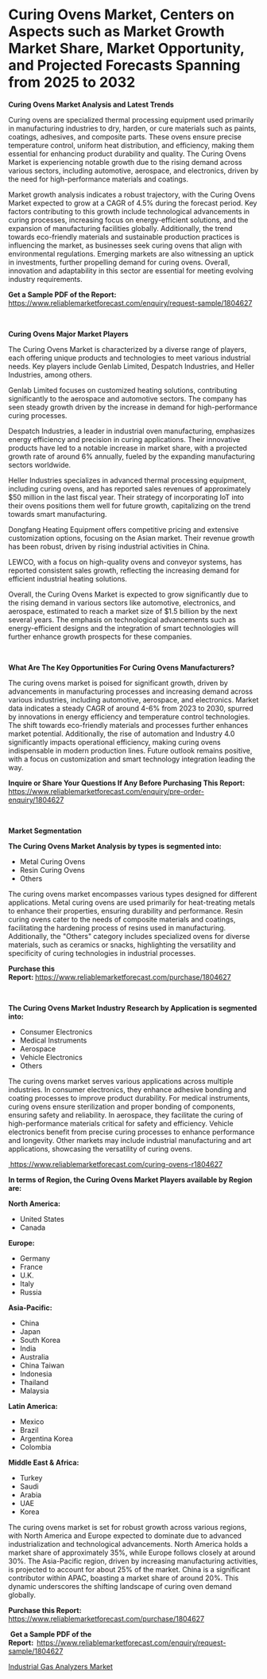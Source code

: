 <p><h1>Curing Ovens Market, Centers on Aspects such as Market Growth Market Share, Market Opportunity, and Projected Forecasts Spanning from 2025 to 2032</h1></p><p><strong>Curing Ovens Market Analysis and Latest Trends</strong></p>
<p><p>Curing ovens are specialized thermal processing equipment used primarily in manufacturing industries to dry, harden, or cure materials such as paints, coatings, adhesives, and composite parts. These ovens ensure precise temperature control, uniform heat distribution, and efficiency, making them essential for enhancing product durability and quality. The Curing Ovens Market is experiencing notable growth due to the rising demand across various sectors, including automotive, aerospace, and electronics, driven by the need for high-performance materials and coatings.</p><p>Market growth analysis indicates a robust trajectory, with the Curing Ovens Market expected to grow at a CAGR of 4.5% during the forecast period. Key factors contributing to this growth include technological advancements in curing processes, increasing focus on energy-efficient solutions, and the expansion of manufacturing facilities globally. Additionally, the trend towards eco-friendly materials and sustainable production practices is influencing the market, as businesses seek curing ovens that align with environmental regulations. Emerging markets are also witnessing an uptick in investments, further propelling demand for curing ovens. Overall, innovation and adaptability in this sector are essential for meeting evolving industry requirements.</p></p>
<p><strong>Get a Sample PDF of the Report:&nbsp;</strong> <a href="https://www.reliablemarketforecast.com/enquiry/request-sample/1804627?utm_campaign=2193&utm_medium=2&utm_source=Github&utm_content=ia&utm_term=19022025&utm_id=curing-ovens">https://www.reliablemarketforecast.com/enquiry/request-sample/1804627</a></p>
<p>&nbsp;</p>
<p><strong>Curing Ovens Major Market Players</strong></p>
<p><p>The Curing Ovens Market is characterized by a diverse range of players, each offering unique products and technologies to meet various industrial needs. Key players include Genlab Limited, Despatch Industries, and Heller Industries, among others. </p><p>Genlab Limited focuses on customized heating solutions, contributing significantly to the aerospace and automotive sectors. The company has seen steady growth driven by the increase in demand for high-performance curing processes. </p><p>Despatch Industries, a leader in industrial oven manufacturing, emphasizes energy efficiency and precision in curing applications. Their innovative products have led to a notable increase in market share, with a projected growth rate of around 6% annually, fueled by the expanding manufacturing sectors worldwide.</p><p>Heller Industries specializes in advanced thermal processing equipment, including curing ovens, and has reported sales revenues of approximately $50 million in the last fiscal year. Their strategy of incorporating IoT into their ovens positions them well for future growth, capitalizing on the trend towards smart manufacturing.</p><p>Dongfang Heating Equipment offers competitive pricing and extensive customization options, focusing on the Asian market. Their revenue growth has been robust, driven by rising industrial activities in China.</p><p>LEWCO, with a focus on high-quality ovens and conveyor systems, has reported consistent sales growth, reflecting the increasing demand for efficient industrial heating solutions. </p><p>Overall, the Curing Ovens Market is expected to grow significantly due to the rising demand in various sectors like automotive, electronics, and aerospace, estimated to reach a market size of $1.5 billion by the next several years. The emphasis on technological advancements such as energy-efficient designs and the integration of smart technologies will further enhance growth prospects for these companies.</p></p>
<p>&nbsp;</p>
<p><strong>What Are The Key Opportunities For Curing Ovens Manufacturers?</strong></p>
<p><p>The curing ovens market is poised for significant growth, driven by advancements in manufacturing processes and increasing demand across various industries, including automotive, aerospace, and electronics. Market data indicates a steady CAGR of around 4-6% from 2023 to 2030, spurred by innovations in energy efficiency and temperature control technologies. The shift towards eco-friendly materials and processes further enhances market potential. Additionally, the rise of automation and Industry 4.0 significantly impacts operational efficiency, making curing ovens indispensable in modern production lines. Future outlook remains positive, with a focus on customization and smart technology integration leading the way.</p></p>
<p><strong>Inquire or Share Your Questions If Any Before Purchasing This Report:</strong> <a href="https://www.reliablemarketforecast.com/enquiry/pre-order-enquiry/1804627?utm_campaign=2193&utm_medium=2&utm_source=Github&utm_content=ia&utm_term=19022025&utm_id=curing-ovens">https://www.reliablemarketforecast.com/enquiry/pre-order-enquiry/1804627</a></p>
<p>&nbsp;</p>
<p><strong>Market Segmentation</strong></p>
<p><strong>The Curing Ovens Market Analysis by types is segmented into:</strong></p>
<p><ul><li>Metal Curing Ovens</li><li>Resin Curing Ovens</li><li>Others</li></ul></p>
<p><p>The curing ovens market encompasses various types designed for different applications. Metal curing ovens are used primarily for heat-treating metals to enhance their properties, ensuring durability and performance. Resin curing ovens cater to the needs of composite materials and coatings, facilitating the hardening process of resins used in manufacturing. Additionally, the "Others" category includes specialized ovens for diverse materials, such as ceramics or snacks, highlighting the versatility and specificity of curing technologies in industrial processes.</p></p>
<p><strong>Purchase this Report:&nbsp;</strong><a href="https://www.reliablemarketforecast.com/purchase/1804627?utm_campaign=2193&utm_medium=2&utm_source=Github&utm_content=ia&utm_term=19022025&utm_id=curing-ovens">https://www.reliablemarketforecast.com/purchase/1804627</a></p>
<p>&nbsp;</p>
<p><strong>The Curing Ovens Market Industry Research by Application is segmented into:</strong></p>
<p><ul><li>Consumer Electronics</li><li>Medical Instruments</li><li>Aerospace</li><li>Vehicle Electronics</li><li>Others</li></ul></p>
<p><p>The curing ovens market serves various applications across multiple industries. In consumer electronics, they enhance adhesive bonding and coating processes to improve product durability. For medical instruments, curing ovens ensure sterilization and proper bonding of components, ensuring safety and reliability. In aerospace, they facilitate the curing of high-performance materials critical for safety and efficiency. Vehicle electronics benefit from precise curing processes to enhance performance and longevity. Other markets may include industrial manufacturing and art applications, showcasing the versatility of curing ovens.</p></p>
<p><a href="https://www.reliablemarketforecast.com/curing-ovens-r1804627?utm_campaign=2193&utm_medium=2&utm_source=Github&utm_content=ia&utm_term=19022025&utm_id=curing-ovens">&nbsp;https://www.reliablemarketforecast.com/curing-ovens-r1804627</a></p>
<p><strong>In terms of Region, the Curing Ovens Market Players available by Region are:</strong></p>
<p>
    <p> <strong> North America: </strong>
        <ul>
            <li>United States</li>
            <li>Canada</li>
        </ul>
        </p> 
    <p> <strong> Europe: </strong>
        <ul>
            <li>Germany</li>
            <li>France</li>
            <li>U.K.</li>
            <li>Italy</li>
            <li>Russia</li>
        </ul>
        </p> 
    <p> <strong> Asia-Pacific: </strong>
        <ul>
            <li>China</li>
            <li>Japan</li>
            <li>South Korea</li>
            <li>India</li>
            <li>Australia</li>
            <li>China Taiwan</li>
            <li>Indonesia</li>
            <li>Thailand</li>
            <li>Malaysia</li>
        </ul>
        </p> 
    <p> <strong> Latin America: </strong>
        <ul>
            <li>Mexico</li>
            <li>Brazil</li>
            <li>Argentina Korea</li>
            <li>Colombia</li>
        </ul>
        </p> 
    <p> <strong> Middle East & Africa: </strong>
        <ul>
            <li>Turkey</li>
            <li>Saudi</li>
            <li>Arabia</li>
            <li>UAE</li>
            <li>Korea</li>
        </ul>
    </p>
    </p>
<p><p>The curing ovens market is set for robust growth across various regions, with North America and Europe expected to dominate due to advanced industrialization and technological advancements. North America holds a market share of approximately 35%, while Europe follows closely at around 30%. The Asia-Pacific region, driven by increasing manufacturing activities, is projected to account for about 25% of the market. China is a significant contributor within APAC, boasting a market share of around 20%. This dynamic underscores the shifting landscape of curing oven demand globally.</p></p>
<p><strong>Purchase this Report: </strong><a href="https://www.reliablemarketforecast.com/purchase/1804627?utm_campaign=2193&utm_medium=2&utm_source=Github&utm_content=ia&utm_term=19022025&utm_id=curing-ovens">https://www.reliablemarketforecast.com/purchase/1804627</a></p>
<p>&nbsp;<strong>Get a Sample PDF of the Report:&nbsp;&nbsp;</strong><a href="https://www.reliablemarketforecast.com/enquiry/request-sample/1804627?utm_campaign=2193&utm_medium=2&utm_source=Github&utm_content=ia&utm_term=19022025&utm_id=curing-ovens">https://www.reliablemarketforecast.com/enquiry/request-sample/1804627</a></p>
<p><strong></strong></p>
<p><p><a href="https://github.com/millionkaryn68/Market-Research-Report-List-1/blob/main/industrial-gas-analyzers-market.md?utm_campaign=2193&utm_medium=2&utm_source=Github&utm_content=ia&utm_term=19022025&utm_id=curing-ovens">Industrial Gas Analyzers Market</a></p></p>